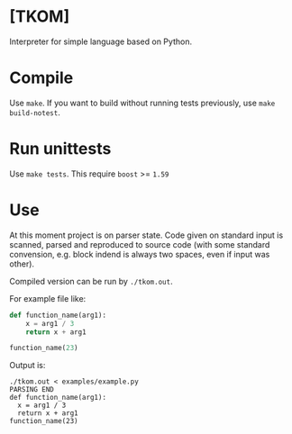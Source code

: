 # [TKOM]
Interpreter for simple language based on Python.

# Compile

Use `make`. If you want to build without running tests previously,
use `make build-notest`.

# Run unittests

Use `make tests`. This require `boost` >= `1.59`

# Use
At this moment project is on parser state. Code given on standard input
is scanned, parsed and reproduced to source code (with some standard
convension, e.g. block indend is always two spaces, even if input was other).

Compiled version can be run by `./tkom.out`.

For example file like:

```python
def function_name(arg1):
    x = arg1 / 3
    return x + arg1

function_name(23)
```

Output is:

    ./tkom.out < examples/example.py
    PARSING END
    def function_name(arg1):
      x = arg1 / 3
      return x + arg1
    function_name(23)
